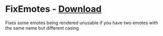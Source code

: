 # FixEmotes - [Download](https://github.com/Vendicated/AliucordPlugins/blob/builds/FixEmotes.zip?raw=true)

Fixes some emotes being rendered unusable if you have two emotes with the same name but different casing
